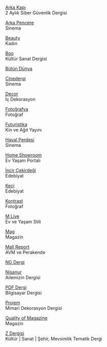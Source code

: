 <p>
<a href="https://arkakapidergi.com/">Arka Kapı</a>
<br>2 Aylık Siber Güvenlik Dergisi
</p> 
<p>
<a href="https://www.arkapencere.com/">Arka Pencere</a>
<br>Sinema
</p>  
<p>
<a href="https://beauty-turkey.com/">Beauty</a>
<br>Kadın  
</p> 
<p>
<a href="https://www.boodergi.com/">Boo</a>
<br>Kültür Sanat Dergisi  
</p> 
<p>
<a href="http://www.butundunya.com/arsiv.php">Bütün Dünya</a>
</p> 
<p>
<a href="http://www.cinedergi.com/">Cinedergi</a>
<br>Sinema
</p> 
<p>
<a href="https://www.decor-mag.com/">Decor</a>
<br>İç Dekorasyon  
</p> 
<p>
<a href="https://www.fotografya.gen.tr/">Fotoğrafya</a>
<br>Fotoğraf  
</p> 
<p>
<a href="https://futuristika.org/">Futuristika</a>
<br>Kin ve Ağıt Yayını  
</p> 
<p>
<a href="https://www.hayalperdesi.net/default.aspx">Hayal Perdesi</a>
<br>Sinema 
</p> 
<p>
<a href="http://homeshowroom.com.tr/">Home Showroom</a>
<br>Ev Yaşam Portalı  
</p> 
<p>
<a href="http://incircekirdegidergisi.weebly.com/">İncir Çekirdeği</a>
<br>Edebiyat  
</p> 
<p>
<a href="https://keciedebiyat.com/">Keçi</a>
<br>Edebiyat  
</p> 
<p>
<a href="https://kontrastdergi.com/">Kontrast</a>
<br>Fotoğraf  
</p> 
<p>
<a href="http://www.mlive.com.tr/">M Live</a>
<br>Ev ve Yaşam Stili 
</p> 
<p>
<a href="https://www.magdergi.com/">Mag</a>
<br>Magazin 
</p> 
<p>
<a href="https://mallreport.com.tr/">Mall Report</a>
<br>AVM ve Perakende  
</p> 
<p>
<a href="https://ngdergi.com/">NG Dergi</a>
</p> 
<p>
<a href="https://nisanurdergisi.com/">Nisanur</a>
<br>Ailemizin Dergisi
</p> 
<p>
<a href="https://pdfdergi.com/">PDF Dergi</a>
<br>Bilgisayar Dergisi
</p> 
<p>
<a href="https://www.projem.com.tr/">Projem</a>
<br>Mimari Dekorasyon Dergisi
</p> 
<p>
<a href="http://qualityofmagazine.com/">Quality of Magazine</a>
<br>Magazin
</p> 
<p>
<a href="https://www.zdergisi.istanbul/">Z Dergisi</a>
<br>Kültür | Sanat | Şehir, Mevsimlik Tematik Dergi
</p> 
